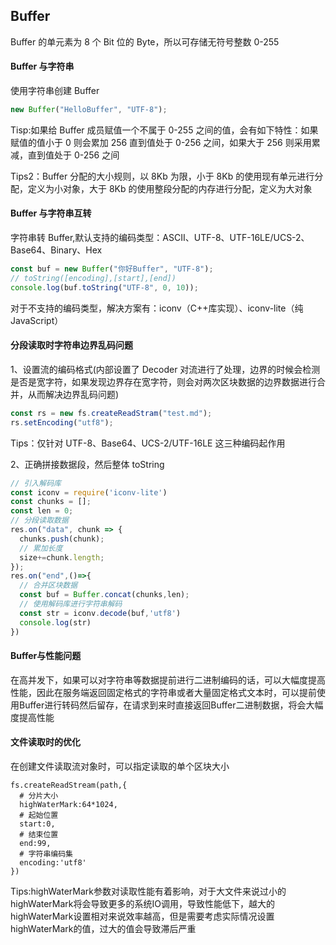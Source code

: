 ## Buffer

Buffer 的单元素为 8 个 Bit 位的 Byte，所以可存储无符号整数 0-255

#### Buffer 与字符串

使用字符串创建 Buffer

```javascript
new Buffer("HelloBuffer", "UTF-8");
```

Tisp:如果给 Buffer 成员赋值一个不属于 0-255 之间的值，会有如下特性：如果赋值的值小于 0 则会累加 256 直到值处于 0-256 之间，如果大于 256 则采用累减，直到值处于 0-256 之间

Tips2：Buffer 分配的大小规则，以 8Kb 为限，小于 8Kb 的使用现有单元进行分配，定义为小对象，大于 8Kb 的使用整段分配的内存进行分配，定义为大对象

#### Buffer 与字符串互转

字符串转 Buffer,默认支持的编码类型：ASCII、UTF-8、UTF-16LE/UCS-2、Base64、Binary、Hex

```javascript
const buf = new Buffer("你好Buffer", "UTF-8");
// toString([encoding],[start],[end])
console.log(buf.toString("UTF-8", 0, 10));
```

对于不支持的编码类型，解决方案有：iconv（C++库实现）、iconv-lite（纯 JavaScript）

#### 分段读取时字符串边界乱码问题

1、设置流的编码格式(内部设置了 Decoder 对流进行了处理，边界的时候会检测是否是宽字符，如果发现边界存在宽字符，则会对两次区块数据的边界数据进行合并，从而解决边界乱码问题)

```javascript
const rs = new fs.createReadStram("test.md");
rs.setEncoding("utf8");
```

Tips：仅针对 UTF-8、Base64、UCS-2/UTF-16LE 这三种编码起作用

2、正确拼接数据段，然后整体 toString

```javascript
// 引入解码库
const iconv = require('iconv-lite')
const chunks = [];
const len = 0;
// 分段读取数据
res.on("data", chunk => {
  chunks.push(chunk);
  // 累加长度
  size+=chunk.length;
});
res.on("end",()=>{
  // 合并区块数据
  const buf = Buffer.concat(chunks,len);
  // 使用解码库进行字符串解码
  const str = iconv.decode(buf,'utf8')
  console.log(str)
})
```

#### Buffer与性能问题

在高并发下，如果可以对字符串等数据提前进行二进制编码的话，可以大幅度提高性能，因此在服务端返回固定格式的字符串或者大量固定格式文本时，可以提前使用Buffer进行转码然后留存，在请求到来时直接返回Buffer二进制数据，将会大幅度提高性能

#### 文件读取时的优化

在创建文件读取流对象时，可以指定读取的单个区块大小

    fs.createReadStream(path,{
      # 分片大小
      highWaterMark:64*1024,
      # 起始位置
      start:0,
      # 结束位置
      end:99,
      # 字符串编码集
      encoding:'utf8'
    })

Tips:highWaterMark参数对读取性能有着影响，对于大文件来说过小的highWaterMark将会导致更多的系统IO调用，导致性能低下，越大的highWaterMark设置相对来说效率越高，但是需要考虑实际情况设置highWaterMark的值，过大的值会导致滞后严重
